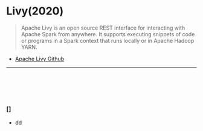 # Livy(2020)
> Apache Livy is an open source REST interface for interacting with Apache Spark from anywhere. It supports executing snippets of code or programs in a Spark context that runs locally or in Apache Hadoop YARN.
* [Apache Livy Github](https://github.com/apache/incubator-livy)

<hr>
<br>

##
####

<br>

### []
* dd


<br>
